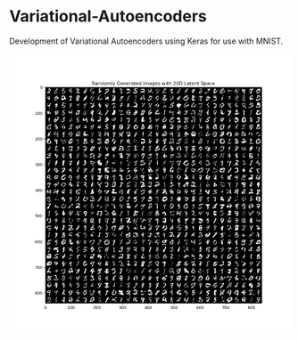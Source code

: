 # Variational-Autoencoders
Development of Variational Autoencoders using Keras for use with MNIST.

![example digits](generative_20D.png)
